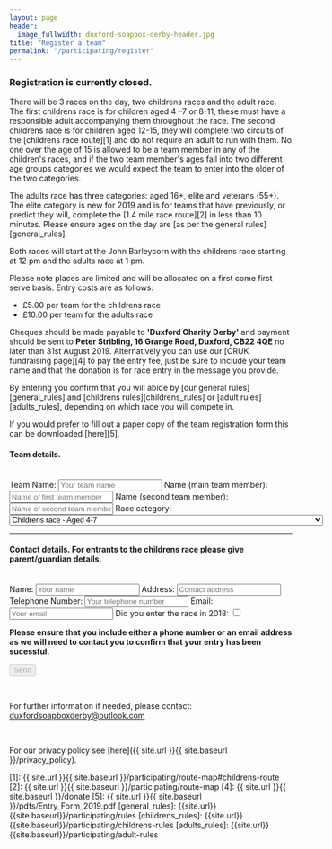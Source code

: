 ```yaml
---
layout: page
header:
  image_fullwidth: duxford-soapbox-derby-header.jpg
title: "Register a team"
permalink: "/participating/register"
---
```

### __Registration is currently closed.__

There will be 3 races on the day, two childrens races and the adult race. The first childrens race is for children aged 4 –7 or 8-11, these must have a responsible adult accompanying them throughout the race. The second childrens race is for children aged 12-15, they will complete two circuits of the [childrens race route][1] and do not require an adult to run with them. No one over the age of 15 is allowed to be a team member in any of the children's races, and if the two team member's ages fall into two different age groups categories we would expect the team to enter into the older of the two categories. 

The adults race has three categories: aged 16+, elite and veterans (55+). The elite category is new for 2019 and is for teams that have previously, or predict they will, complete the [1.4 mile race route][2] in less than 10 minutes. Please ensure ages on the day are [as per the general rules][general_rules].

Both races will start at the John Barleycorn with the childrens race starting at 12 pm and the adults race at 1 pm.

Please note places are limited and will be allocated on a first come first serve basis. Entry costs are as follows: 

 * £5.00 per team for the childrens race
 * £10.00 per team for the adults race 
 
Cheques should be made payable to **'Duxford Charity Derby'** and payment should be sent to **Peter Stribling, 16 Grange Road, Duxford, CB22 4QE** no later than 31st August 2019. Alternatively you can use our [CRUK fundraising page][4] to pay the entry fee, just be sure to include your team name and that the donation is for race entry in the message you provide.

By entering you confirm that you will abide by [our general rules][general_rules] and [childrens rules][childrens_rules] or [adult rules][adults_rules], depending on which race you will compete in.

If you would prefer to fill out a paper copy of the team registration form this can be downloaded [here][5].

<form name="register" method="POST" action="https://formspree.io/duxfordsoapboxderby@outlook.com">
	<h4>Team details.</h4>
	<br />
	Team Name: <input type ="text" name="teamName" placeholder="Your team name" required />
	Name (main team member): <input type ="text" name="memberOne" placeholder="Name of first team member" required />
	Name (second team member): <input type ="text" name="memberTwo" placeholder="Name of second team member" required />
	Race category: <select name="category" required>
		<option value="child4to7">
			Childrens race - Aged 4-7
		</option>
		<option value="child8to11">
			Childrens race - Aged 8-11
		</option>
		<option value="child12to15">
			Childrens race - Aged 12-15
		</option>
		<option value="adults">
			Adults race - aged 16+ 
		</option>
		<option value="elite">
			Adults race - elite, for teams expecting to complete the 1.4 mile course in under 10 minutes 
		</option>
		<option value="veterans">
			Adults race - veterans, 55+
		</option>
	</select>
	<hr />
	<h4>Contact details. For entrants to the childrens race please give parent/guardian details.</h4>
	<br />
	Name: <input type ="text" name="contact" placeholder="Your name" required />
	Address: <input type ="text" name="address" placeholder="Contact address" required />
	Telephone Number: <input type ="text" name="phone" placeholder="Your telephone number" required />
	Email: <input type="email" name="_replyto" placeholder="Your email" required />
	Did you enter the race in 2018: <input type="checkbox" name="previousCompetitor" value="previous" />
	<br />
	<p style="font-weight:bold;"> Please ensure that you include either a phone number or an email address as we will need to contact you to confirm that your entry has been sucessful.</p>
	<input disabled type="submit" value="Send" />
	<input type="hidden" name="_next" value="{{ site.url | append: site.baseurl | append: '/participating/entry-request-submitted' }}" />
	<input type="hidden" name="_subject" value="Team registration from website." />
	<input type="text" name="_gotcha" style="display:none" />
</form>
<br />

For further information if needed, please contact: [duxfordsoapboxderby@outlook.com](mailto:duxfordsoapboxderby@outlook.com)

<br />

For our privacy policy see [here]({{ site.url }}{{ site.baseurl }}/privacy_policy). 

[1]: {{ site.url }}{{ site.baseurl }}/participating/route-map#childrens-route
[2]: {{ site.url }}{{ site.baseurl }}/participating/route-map 
[4]: {{ site.url }}{{ site.baseurl }}/donate
[5]: {{ site.url }}{{ site.baseurl }}/pdfs/Entry_Form_2019.pdf
[general_rules]: {{site.url}}{{site.baseurl}}/participating/rules
[childrens_rules]: {{site.url}}{{site.baseurl}}/participating/childrens-rules
[adults_rules]: {{site.url}}{{site.baseurl}}/participating/adult-rules
